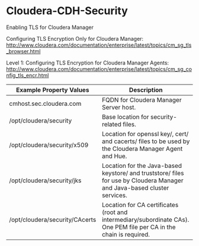 # Cloudera-CDH-Security

Enabling TLS for Cloudera Manager

Configuring TLS Encryption Only for Cloudera Manager:
http://www.cloudera.com/documentation/enterprise/latest/topics/cm_sg_tls_browser.html

Level 1: Configuring TLS Encryption for Cloudera Manager Agents:
http://www.cloudera.com/documentation/enterprise/latest/topics/cm_sg_config_tls_encr.html

Example Property Values	| Description
------------------------|------------
cmhost.sec.cloudera.com	| FQDN for Cloudera Manager Server host.
/opt/cloudera/security	| Base location for security-related files.
/opt/cloudera/security/x509	| Location for openssl key/, cert/ and cacerts/ files to be used by the Cloudera Manager Agent and Hue.
/opt/cloudera/security/jks	| Location for the Java-based keystore/ and truststore/ files for use by Cloudera Manager and Java-based cluster services.
/opt/cloudera/security/CAcerts	| Location for CA certificates (root and intermediary/subordinate CAs). One PEM file per CA in the chain is required.
